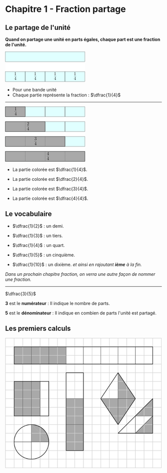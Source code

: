# Chapitre 1 - Fraction partage

## Le partage de l'unité

**Quand on partage une unité en parts égales, chaque part est une fraction de l'unité.**

![part1](https://raw.githubusercontent.com/homeostasie/2022-2023_artic/master/6eme/6x1-fraction-partage/6x1-part1.png)

* Pour une bande unité
* Chaque partie représente la fraction : $\dfrac{1}{4}$

-----------------------------------------------------------

![part1](https://raw.githubusercontent.com/homeostasie/2022-2023_artic/master/6eme/6x1-fraction-partage/6x1-part2.png)

* La partie colorée est $\dfrac{1}{4}$.

* La partie colorée est $\dfrac{2}{4}$.

* La partie colorée est $\dfrac{3}{4}$.

* La partie colorée est $\dfrac{4}{4}$.

## Le vocabulaire

* $\dfrac{1}{2}$ : un demi.

* $\dfrac{1}{3}$ : un tiers.

* $\dfrac{1}{4}$ : un quart.

* $\dfrac{1}{5}$ : un cinquième. 

* $\dfrac{1}{10}$ : un dixième. *et ainsi en rajoutant **ième** à la fin.*

*Dans un prochain chapitre fraction, on verra une autre façon de nommer une fraction.*

-----------------------------------------------------------

$\dfrac{3}{5}$

**3** est le **numérateur** : Il indique le nombre de parts.

**5** est le **dénominateur** : Il indique en combien de parts l'unité est partagé.


## Les premiers calculs

![exo2](https://raw.githubusercontent.com/homeostasie/2022-2023_artic/master/6eme/6x1-fraction-partage/6x1-exo2.png)